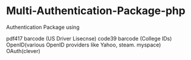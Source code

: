 # Multi-Authentication-Package-php
Authentication Package using

pdf417 barcode (US Driver Lisecnse)
code39 barcode (College IDs)
OpenID(various OpenID providers like Yahoo, steam. myspace)
OAuth(clever)

